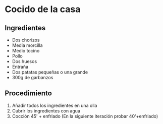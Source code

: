 # Cocido de la casa

## Ingredientes

- Dos chorizos
- Media morcilla
- Medio tocino
- Pollo
- Dos huesos
- Entraña
- Dos patatas pequeñas o una grande
- 300g de garbanzos

## Procedimiento

1. Añadir todos los ingredientes en una olla
1. Cubrir los ingredientes con agua
1. Cocción 45' + enfriado (En la siguiente iteración probar 40'+enfriado)
